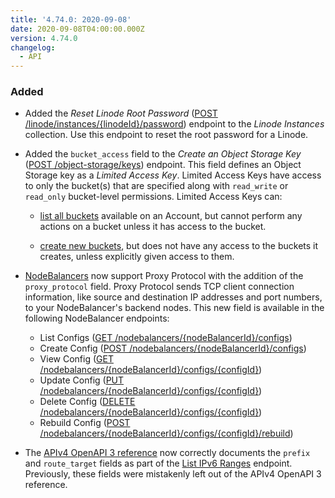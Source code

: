 ```yaml
---
title: '4.74.0: 2020-09-08'
date: 2020-09-08T04:00:00.000Z
version: 4.74.0
changelog:
  - API
---
```


### Added

* Added the *Reset Linode Root Password* ([POST /linode/instances/{linodeId}/password](https://www.linode.com/docs/api/linode-instances/)) endpoint to the *Linode Instances* collection. Use this endpoint to reset the root password for a Linode.

* Added the `bucket_access` field to the *Create an Object Storage Key* ([POST /object-storage/keys](/api/v4/object-storage-keys/#post)) endpoint. This field defines an Object Storage key as a *Limited Access Key*. Limited Access Keys have access to only the bucket(s) that are specified along with `read_write` or `read_only` bucket-level permissions. Limited Access Keys can:

    * [list all buckets](/api/v4/object-storage-buckets/) available on an Account, but cannot perform any actions on a bucket unless it has access to the bucket.

    * [create new buckets](/api/v4/object-storage-buckets/#post), but does not have any access to the buckets it creates, unless explicitly given access to them.

* [NodeBalancers](https://www.linode.com/products/nodebalancers/) now support Proxy Protocol with the addition of the `proxy_protocol` field. Proxy Protocol sends TCP client connection information, like source and destination IP addresses and port numbers, to your NodeBalancer's backend nodes. This new field is available in the following NodeBalancer endpoints:

    * List Configs ([GET /nodebalancers/{nodeBalancerId}/configs](/api/v4/nodebalancers-node-balancer-id-configs))
    * Create Config ([POST /nodebalancers/{nodeBalancerId}/configs](/api/v4/nodebalancers-node-balancer-id-configs/#post))
    * View Config ([GET /nodebalancers/{nodeBalancerId}/configs/{configId}](/api/v4/nodebalancers-node-balancer-id-configs-config-id))
    * Update Config ([PUT /nodebalancers/{nodeBalancerId}/configs/{configId}](/api/v4/nodebalancers-node-balancer-id-configs-config-id/#put))
    * Delete Config ([DELETE /nodebalancers/{nodeBalancerId}/configs/{configId}](/api/v4/nodebalancers-node-balancer-id-configs-config-id/#delete))
    * Rebuild Config ([POST /nodebalancers/{nodeBalancerId}/configs/{configId}/rebuild](/api/v4/nodebalancers-node-balancer-id-configs-config-id-rebuild/#post))

* The [APIv4 OpenAPI 3 reference](https://github.com/linode/linode-api-docs) now correctly documents the `prefix` and `route_target` fields as part of the [List IPv6 Ranges](/api/v4/networking-ipv-6-ranges) endpoint. Previously, these fields were mistakenly left out of the APIv4 OpenAPI 3 reference.
